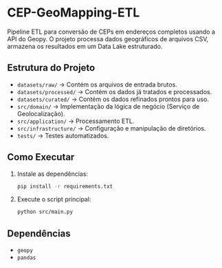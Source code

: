 # CEP-GeoMapping-ETL
Pipeline ETL para conversão de CEPs em endereços completos usando a API do Geopy. O projeto processa dados geográficos de arquivos CSV, armazena os resultados em um Data Lake estruturado.

## Estrutura do Projeto

- `datasets/raw/` → Contém os arquivos de entrada brutos.
- `datasets/processed/` → Contém os dados já tratados e processados.
- `datasets/curated/` → Contém os dados refinados prontos para uso.
- `src/domain/` → Implementação da lógica de negócio (Serviço de Geolocalização).
- `src/application/` → Processamento ETL.
- `src/infrastructure/` → Configuração e manipulação de diretórios.
- `tests/` → Testes automatizados.

## Como Executar

1. Instale as dependências:
    ```sh
    pip install -r requirements.txt
    ```
2. Execute o script principal:
    ```sh
    python src/main.py
    ```

## Dependências

- `geopy`
- `pandas`
